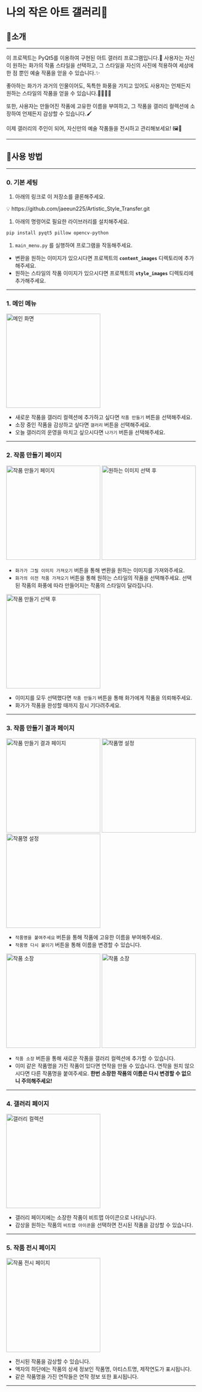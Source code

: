 # **나의 작은 아트 갤러리**🎨

## 📍소개

---

이 프로젝트는 PyQt5를 이용하여 구현된 아트 갤러리 프로그램입니다.🎨 사용자는 자신이 원하는 화가의 작품 스타일을 선택하고, 그 스타일을 자신의 사진에 적용하여 세상에 한 점 뿐인 예술 작품을 얻을 수 있습니다.✨

좋아하는 화가가 과거의 인물이어도, 독특한 화풍을 가지고 있어도 사용자는 언제든지 원하는 스타일의 작품을 얻을 수 있습니다.👩‍🎨👨‍🎨

또한, 사용자는 만들어진 작품에 고유한 이름을 부여하고, 그 작품을 갤러리 컬렉션에 소장하여 언제든지 감상할 수 있습니다.🖌️

이제 갤러리의 주인이 되어, 자신만의 예술 작품들을 전시하고 관리해보세요! 🖼️🎉

---

## 📍사용 방법

---

### 0. **기본 세팅**

1. 아래의 링크로 이 저장소를 클론해주세요.

<aside>
💡 https://github.com/jaeeun225/Artistic_Style_Transfer.git

</aside>

1. 아래의 명령어로 필요한 라이브러리를 설치해주세요.

```bash
pip install pyqt5 pillow opencv-python
```

1. `main_menu.py` 를 실행하여 프로그램을 작동해주세요.

- 변환을 원하는 이미지가 있으시다면 프로젝트의 **`content_images`** 디렉토리에 추가해주세요.
- 원하는 스타일의 작품 이미지가 있으시다면 프로젝트의 **`style_images`** 디렉토리에 추가해주세요.

---

### 1. **메인 메뉴**

<img src="run_example/main_menu.JPG" alt="메인 화면" width="250">

- 새로운 작품을 갤러리 컬렉션에 추가하고 싶다면 `작품 만들기` 버튼을 선택해주세요.
- 소장 중인 작품을 감상하고 싶다면 `갤러리` 버튼을 선택해주세요.
- 오늘 갤러리의 운영을 마치고 싶으시다면 `나가기` 버튼을 선택해주세요.

---

### 2. **작품 만들기 페이지**

<img src="run_example/my_artist(1).JPG" alt="작품 만들기 페이지" width="250">

<img src="run_example/my_artist(2).JPG" alt="원하는 이미지 선택 후" width="250">

- `화가가 그릴 이미지 가져오기` 버튼을 통해 변환을 원하는 이미지를 가져와주세요.
- `화가의 이전 작품 가져오기` 버튼을 통해 원하는 스타일의 작품을 선택해주세요.
  선택된 작품의 화풍에 따라 만들어지는 작품의 스타일이 달라집니다.

<img src="run_example/my_artist(3).JPG" alt="작품 만들기 선택 후" width="250">

- 이미지를 모두 선택했다면 `작품 만들기` 버튼을 통해 화가에게 작품을 의뢰해주세요.
- 화가가 작품을 완성할 때까지 잠시 기다려주세요.

---

### 3. **작품 만들기 결과 페이지**

<img src="run_example/my_artist_result(1).JPG" alt="작품 만들기 결과 페이지" width="250">

<img src="run_example/my_artist_result(2).JPG" alt="작품명 설정" width="250">

<img src="run_example/my_artist_result(5).JPG" alt="작품명 설정" width="250">

- `작품명을 붙여주세요` 버튼을 통해 작품에 고유한 이름을 부여해주세요.
- `작품명 다시 붙이기` 버튼을 통해 이름을 변경할 수 있습니다.

<img src="run_example/my_artist_result(3).JPG" alt="작품 소장" width="250">

<img src="run_example/my_artist_result(4).JPG" alt="작품 소장" width="250">

- `작품 소장` 버튼을 통해 새로운 작품을 갤러리 컬렉션에 추가할 수 있습니다.
- 이미 같은 작품명을 가진 작품이 있다면 연작을 만들 수 있습니다.
  연작을 원치 않으시다면 다른 작품명을 붙여주세요.
  **한번 소장한 작품의 이름은 다시 변경할 수 없으니 주의해주세요!**

---

### 4. **갤러리 페이지**

<img src="run_example/gallery.JPG" alt="갤러리 컬렉션" width="250">

- 갤러리 페이지에는 소장한 작품이 비트맵 아이콘으로 나타납니다.
- 감상을 원하는 작품의 `비트맵 아이콘`을 선택하면 전시된 작품을 감상할 수 있습니다.

---

### 5. **작품 전시 페이지**

<img src="run_example/artwork.JPG" alt="작품 전시 페이지" width="250">

- 전시된 작품을 감상할 수 있습니다.
- 액자의 하단에는 작품의 상세 정보인 작품명, 아티스트명, 제작연도가 표시됩니다.
- 같은 작품명을 가진 연작들은 연작 정보 또한 표시됩니다.

---
